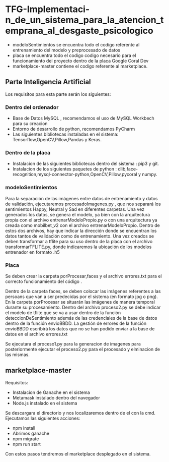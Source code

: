 # TFG-Implementaci-n_de_un_sistema_para_la_atencion_temprana_al_desgaste_psicologico

- modeloSentimientos se encuentra todo el codigo referente al entrenamiento del modelo y preprocesado de datos
- placa se encuentra todo el codigo codigo necesario para el funcionamiento del proyecto dentro de la placa Google Coral Dev
- marketplace-master contiene el codigo referente al marketplace.

## Parte Inteligencia Artificial

Los requisitos para esta parte serán los siguientes:

### Dentro del ordenador

- Base de Datos MySQL , recomendamos el uso de MySQL Workbech para su creacion
- Entorno de desarrollo de python, recomendamos PyCharm
- Las siguientes bibliotecas instaladas en el sistema:
Tensorflow,OpenCV,Pillow,Pandas y Keras.

### Dentro de la placa

- Instalacion de las siguientes bibliotecas dentro del sistema : pip3 y git.
- Instalacion de los siguientes paquetes de python : dlib,face-recognition,mysql-connector-python,OpenCV,Pillow,pycoral y numpy.

### modeloSentimientos

Para la separación de las imágenes entre datos de entrenamiento y datos de validación, ejecutaremos procesadoImagenes.py , que nos separará los sentimientos Happy, Neutral y Sad en diferentes carpetas. Una vez generados los datos, se genera el modelo, ya bien con la arquitectura propia con el archivo entrenarModeloPropio.py o con una arquitectura ya creada como mobilbet_v2 con el archivo entrenarModeloPropio. Dentro de estos dos archivos, hay que indicar la dirección donde se encuentran los datos tantos de validación como de entrenamiento. Una vez creados se deben transformar a tflite para su uso dentro de la placa con el archivo transformarTFLITE.py, donde indicaremos la ubicación de los modelos entrenador en formato .h5


### Placa

Se deben crear la carpeta porProcesar,faces y el archivo errores.txt para el correcto funcionamiento del código .

Dentro de la carpeta faces, se deben colocar las imágenes referentes a las persoans que van a ser predecidas por el sistema (en formato jpg o png). En la carpeta porProcesar se situarán las imágenes de manera temporal durante su procesamiento. Dentro del archivo proceso2.py se debe indicar el modelo de tflite que se va a usar dentro de la función deteccionDeSentimiento además de las credenciales de la base de datos dentro de la función envioBBDD. La gestión de errores de la función envioBBDD escribirá los datos que no se han podido enviar a la base de datos en el archivo errores.txt

Se ejecutara el proceso1.py para la generacion de imagenes para posteriormente ejecutar el proceso2.py para el procesado y elminacion de las mismas.

## marketplace-master

Requisitos:

- Instalacion de Ganache en el sistema
- Metamask instalado dentro del navegador
- Node.js instalado en el sistema

Se descargara el directorio y nos localizaremos dentro de el con la cmd. Ejecutamos las siguientes acciones:
- npm install
- Abrimos ganache
- npm migrate
- npm run start 

Con estos pasos tendremos el marketplace desplegado en el sistema.


